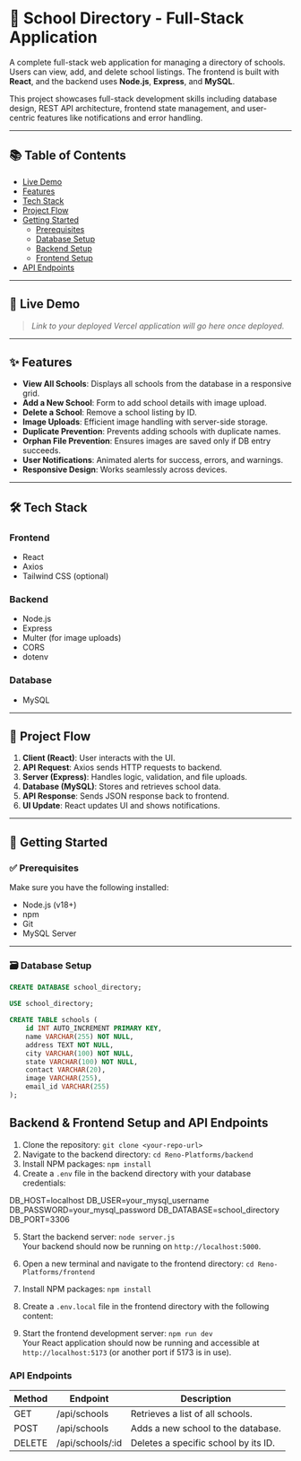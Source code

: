 # 🏫 School Directory - Full-Stack Application

A complete full-stack web application for managing a directory of schools. Users can view, add, and delete school listings. The frontend is built with **React**, and the backend uses **Node.js**, **Express**, and **MySQL**.

This project showcases full-stack development skills including database design, REST API architecture, frontend state management, and user-centric features like notifications and error handling.

---

## 📚 Table of Contents

- [Live Demo](#live-demo)
- [Features](#features)
- [Tech Stack](#tech-stack)
- [Project Flow](#project-flow)
- [Getting Started](#getting-started)
  - [Prerequisites](#prerequisites)
  - [Database Setup](#database-setup)
  - [Backend Setup](#backend-setup)
  - [Frontend Setup](#frontend-setup)
- [API Endpoints](#api-endpoints)

---

## 🚀 Live Demo

> _Link to your deployed Vercel application will go here once deployed._

---

## ✨ Features

- **View All Schools**: Displays all schools from the database in a responsive grid.
- **Add a New School**: Form to add school details with image upload.
- **Delete a School**: Remove a school listing by ID.
- **Image Uploads**: Efficient image handling with server-side storage.
- **Duplicate Prevention**: Prevents adding schools with duplicate names.
- **Orphan File Prevention**: Ensures images are saved only if DB entry succeeds.
- **User Notifications**: Animated alerts for success, errors, and warnings.
- **Responsive Design**: Works seamlessly across devices.

---

## 🛠 Tech Stack

### Frontend

- React
- Axios
- Tailwind CSS (optional)

### Backend

- Node.js
- Express
- Multer (for image uploads)
- CORS
- dotenv

### Database

- MySQL

---

## 🔄 Project Flow

1. **Client (React)**: User interacts with the UI.
2. **API Request**: Axios sends HTTP requests to backend.
3. **Server (Express)**: Handles logic, validation, and file uploads.
4. **Database (MySQL)**: Stores and retrieves school data.
5. **API Response**: Sends JSON response back to frontend.
6. **UI Update**: React updates UI and shows notifications.

---

## 🧰 Getting Started

### ✅ Prerequisites

Make sure you have the following installed:

- Node.js (v18+)
- npm
- Git
- MySQL Server

---

### 🗃️ Database Setup

```sql
CREATE DATABASE school_directory;

USE school_directory;

CREATE TABLE schools (
    id INT AUTO_INCREMENT PRIMARY KEY,
    name VARCHAR(255) NOT NULL,
    address TEXT NOT NULL,
    city VARCHAR(100) NOT NULL,
    state VARCHAR(100) NOT NULL,
    contact VARCHAR(20),
    image VARCHAR(255),
    email_id VARCHAR(255)
);
```

## Backend & Frontend Setup and API Endpoints

1. Clone the repository: `git clone <your-repo-url>`
2. Navigate to the backend directory: `cd Reno-Platforms/backend`
3. Install NPM packages: `npm install`
4. Create a `.env` file in the backend directory with your database credentials:

DB_HOST=localhost
DB_USER=your_mysql_username
DB_PASSWORD=your_mysql_password
DB_DATABASE=school_directory
DB_PORT=3306

5. Start the backend server: `node server.js`  
   Your backend should now be running on `http://localhost:5000`.
6. Open a new terminal and navigate to the frontend directory: `cd Reno-Platforms/frontend`
7. Install NPM packages: `npm install`
8. Create a `.env.local` file in the frontend directory with the following content:

9. Start the frontend development server: `npm run dev`  
   Your React application should now be running and accessible at `http://localhost:5173` (or another port if 5173 is in use).

### API Endpoints

| Method | Endpoint         | Description                          |
| ------ | ---------------- | ------------------------------------ |
| GET    | /api/schools     | Retrieves a list of all schools.     |
| POST   | /api/schools     | Adds a new school to the database.   |
| DELETE | /api/schools/:id | Deletes a specific school by its ID. |
